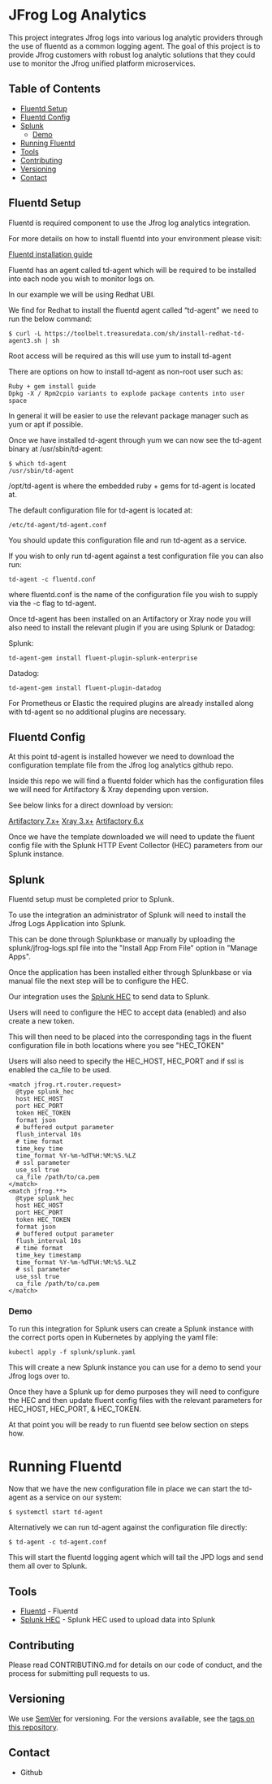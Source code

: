 # JFrog Log Analytics
This project integrates Jfrog logs into various log analytic providers through the use of fluentd as a common logging agent.
The goal of this project is to provide Jfrog customers with robust log analytic solutions that they could use to monitor the Jfrog unified platform microservices.

## Table of Contents

   * [Fluentd Setup](#fluentd-setup)
   * [Fluentd Config](#fluentd-setup)
   * [Splunk](#splunk)
     * [Demo](#demo)
   * [Running Fluentd](#running-fluentd)
   * [Tools](#tools)
   * [Contributing](#contributing)
   * [Versioning](#versioning)
   * [Contact](#contact)

## Fluentd Setup

Fluentd is required component to use the Jfrog log analytics integration.

For more details on how to install fluentd into your environment please visit:

[Fluentd installation guide](https://docs.fluentd.org/installation)

Fluentd has an agent called td-agent which will be required to be installed into each node you wish to monitor logs on.

In our example we will be using Redhat UBI.

We find for Redhat to install the fluentd agent called “td-agent” we need to run the below command:

```
$ curl -L https://toolbelt.treasuredata.com/sh/install-redhat-td-agent3.sh | sh
```

Root access will be required as this will use yum to install td-agent

There are options on how to install td-agent as non-root user such as:

``` 
Ruby + gem install guide
Dpkg -X / Rpm2cpio variants to explode package contents into user space
```

In general it will be easier to use the relevant package manager such as yum or apt if possible.

Once we have installed td-agent through yum we can now see the td-agent binary at /usr/sbin/td-agent:

``` 
$ which td-agent
/usr/sbin/td-agent
```

/opt/td-agent is where the embedded ruby + gems for td-agent is located at.

The default configuration file for td-agent is located at:

```
/etc/td-agent/td-agent.conf
```

You should update this configuration file and run td-agent as a service.

If you wish to only run td-agent against a test configuration file you can also run:

```
td-agent -c fluentd.conf
```

where fluentd.conf is the name of the configuration file you wish to supply via the -c flag to td-agent.

Once td-agent has been installed on an Artifactory or Xray node you will also need to install the relevant plugin if you are using Splunk or Datadog:

Splunk:
```
td-agent-gem install fluent-plugin-splunk-enterprise
```

Datadog:
``` 
td-agent-gem install fluent-plugin-datadog
```

For Prometheus or Elastic the required plugins are already installed along with td-agent so no additional plugins are necessary.


## Fluentd Config
At this point td-agent is installed however we need to download the configuration template file from the Jfrog log analytics github repo.

Inside this repo we will find a fluentd folder which has the configuration files we will need for Artifactory & Xray depending upon version.

See below links for a direct download by version:

[Artifactory 7.x+](https://github.com/jfrog/log-analytics/blob/master/fluentd/fluent.conf.rt)
[Xray 3.x+](https://github.com/jfrog/log-analytics/blob/master/fluentd/fluent.conf.xray)
[Artifactory 6.x](https://github.com/jfrog/log-analytics/blob/master/fluentd/fluent.conf.rt6)

Once we have the template downloaded we will need to update the fluent config file with the Splunk HTTP Event Collector (HEC) parameters from our Splunk instance.

## Splunk

Fluentd setup must be completed prior to Splunk.

To use the integration an administrator of Splunk will need to install the Jfrog Logs Application into Splunk.

This can be done through Splunkbase or manually by uploading the splunk/jfrog-logs.spl file into the "Install App From File" option in "Manage Apps".

Once the application has been installed either through Splunkbase or via manual file the next step will be to configure the HEC.

Our integration uses the [Splunk HEC](https://dev.splunk.com/enterprise/docs/dataapps/httpeventcollector/) to send data to Splunk.

Users will need to configure the HEC to accept data (enabled) and also create a new token.

This will then need to be placed into the corresponding tags in the fluent configuration file in both locations where you see "HEC_TOKEN"

Users will also need to specify the HEC_HOST, HEC_PORT and if ssl is enabled the ca_file to be used.

``` 
<match jfrog.rt.router.request>
  @type splunk_hec
  host HEC_HOST
  port HEC_PORT
  token HEC_TOKEN
  format json
  # buffered output parameter
  flush_interval 10s
  # time format
  time_key time
  time_format %Y-%m-%dT%H:%M:%S.%LZ
  # ssl parameter
  use_ssl true
  ca_file /path/to/ca.pem
</match>
<match jfrog.**>
  @type splunk_hec
  host HEC_HOST
  port HEC_PORT
  token HEC_TOKEN
  format json
  # buffered output parameter
  flush_interval 10s
  # time format
  time_key timestamp
  time_format %Y-%m-%dT%H:%M:%S.%LZ
  # ssl parameter
  use_ssl true
  ca_file /path/to/ca.pem
</match>

```

### Demo

To run this integration for Splunk users can create a Splunk instance with the correct ports open in Kubernetes by applying the yaml file:

``` 
kubectl apply -f splunk/splunk.yaml
```

This will create a new Splunk instance you can use for a demo to send your Jfrog logs over to.

Once they have a Splunk up for demo purposes they will need to configure the HEC and then update fluent config files with the relevant parameters for HEC_HOST, HEC_PORT, & HEC_TOKEN.

At that point you will be ready to run fluentd see below section on steps how.

# Running Fluentd

Now that we have the new configuration file in place we can start the td-agent as a service on our system:

```
$ systemctl start td-agent
```

Alternatively we can run td-agent against the configuration file directly:

```
$ td-agent -c td-agent.conf
```

This will start the fluentd logging agent which will tail the JPD logs and send them all over to Splunk.

## Tools
* [Fluentd](https://www.fluentd.org) - Fluentd
* [Splunk HEC](https://dev.splunk.com/enterprise/docs/dataapps/httpeventcollector/) - Splunk HEC used to upload data into Splunk

## Contributing
Please read CONTRIBUTING.md for details on our code of conduct, and the process for submitting pull requests to us.

## Versioning
We use [SemVer](http://semver.org/) for versioning. For the versions available, see the [tags on this repository](https://github.com/your/project/tags).

## Contact
* Github
